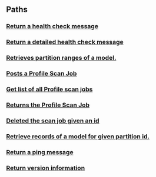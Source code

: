 
<a name="paths"></a>
## Paths

<a name="ref-healthroute"></a>
### [Return a health check message](operations/healthRoute.md#healthroute)

<a name="ref-detailedhealthroute"></a>
### [Return a detailed health check message](operations/detailedHealthRoute.md#detailedhealthroute)

<a name="ref-scanpartitionidsmodel"></a>
### [Retrieves partition ranges of a model.](operations/scanPartitionIdsModel.md#scanpartitionidsmodel)

<a name="ref-postscanjobroute"></a>
### [Posts a Profile Scan Job](operations/postScanJobRoute.md#postscanjobroute)

<a name="ref-getscanjobsroute"></a>
### [Get list of all Profile scan jobs](operations/getScanJobsRoute.md#getscanjobsroute)

<a name="ref-getscanjobroute"></a>
### [Returns the Profile Scan Job](operations/getScanJobRoute.md#getscanjobroute)

<a name="ref-deletescanjobroute"></a>
### [Deleted the scan job given an id](operations/deleteScanJobRoute.md#deletescanjobroute)

<a name="ref-scanendcustomerroute"></a>
### [Retrieve records of a model for given partition id.](operations/scanEndCustomerRoute.md#scanendcustomerroute)

<a name="ref-pingroute"></a>
### [Return a ping message](operations/pingRoute.md#pingroute)

<a name="ref-versionroute"></a>
### [Return version information](operations/versionRoute.md#versionroute)


